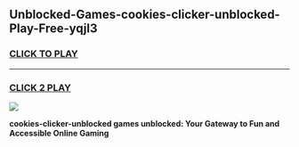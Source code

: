 
## Unblocked-Games-cookies-clicker-unblocked-Play-Free-yqjl3
<h3>
<a href="https://premium76.site?title=cookies-clicker-unblocked&ref=12A">CLICK TO PLAY</a></h3>
<hr>

<h3>
<a href="https://premium76.site?title=cookies-clicker-unblocked&ref=12A">CLICK 2 PLAY</a>
  
</h3>

<a href="https://premium76.site?title=cookies-clicker-unblocked&ref=12A"><img src="https://clearcache.store/games.png"></a>


**cookies-clicker-unblocked games unblocked: Your Gateway to Fun and Accessible Online Gaming**
